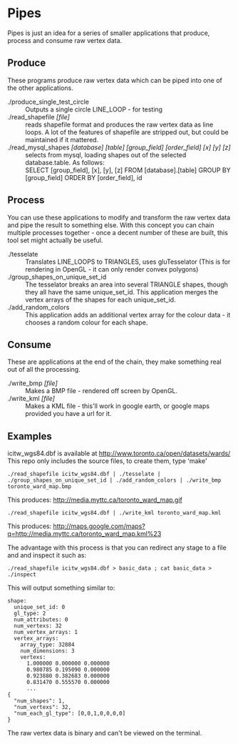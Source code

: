 Pipes
=====

Pipes is just an idea for a series of smaller applications that produce, process and consume raw vertex data.

Produce
-------

These programs produce raw vertex data which can be piped into one of the other applications.

<dl>
  <dt>./produce_single_test_circle</dt>
    <dd>Outputs a single circle LINE_LOOP - for testing</dd>
  <dt>./read_shapefile <i>[file]</i></dt>
    <dd>reads shapefile format and produces the raw vertex data as line loops.  A lot of the features of shapefile are stripped out, but could be maintained if it mattered.</dd>
  <dt>./read_mysql_shapes <i>[database] [table] [group_field] [order_field] [x] [y] [z]</i></dt>
    <dd>selects from mysql, loading shapes out of the selected database.table. As follows:<br />
        SELECT [group_field], [x], [y], [z] FROM [database].[table] GROUP BY [group_field] ORDER BY [order_field], id</dd>
</dl>


Process
-------

You can use these applications to modify and transform the raw vertex data and pipe the result to something else. With this concept you can chain multiple processes together - once a decent number of these are built, this tool set might actually be useful.

<dl>
  <dt>./tesselate</dt>
  <dd>Translates LINE_LOOPS to TRIANGLES, uses gluTesselator (This is for rendering in OpenGL - it can only render convex polygons)</dd>
  <dt>./group_shapes_on_unique_set_id</dt>
  <dd>The tesselator breaks an area into several TRIANGLE shapes, though they all have the same unique_set_id. This application merges the vertex arrays of the shapes for each unique_set_id.</dd>
  <dt>./add_random_colors</dt>
  <dd>This application adds an additional vertex array for the colour data - it chooses a random colour for each shape.</dd>
</dl>

Consume
-------

These are applications at the end of the chain, they make something real out of all the processing.
    
<dl>
  <dt>./write_bmp <i>[file]</i></dt>
  <dd>Makes a BMP file - rendered off screen by OpenGL.</dd>
  <dt>./write_kml <i>[file]</i></dt>
  <dd>Makes a KML file - this'll work in google earth, or google maps provided you have a url for it.</dd>
</dl>


Examples
--------

icitw_wgs84.dbf is available at http://www.toronto.ca/open/datasets/wards/<br />
This repo only includes the source files, to create them, type 'make'

    ./read_shapefile icitw_wgs84.dbf | ./tesselate | ./group_shapes_on_unique_set_id | ./add_random_colors | ./write_bmp toronto_ward_map.bmp

This produces: http://media.myttc.ca/toronto_ward_map.gif

    ./read_shapefile icitw_wgs84.dbf | ./write_kml toronto_ward_map.kml

This produces: http://maps.google.com/maps?q=http://media.myttc.ca/toronto_ward_map.kml%23

The advantage with this process is that you can redirect any stage to a file and and inspect it such as:

    ./read_shapefile icitw_wgs84.dbf > basic_data ; cat basic_data > ./inspect

This will output something similar to:

    shape:
      unique_set_id: 0
      gl_type: 2
      num_attributes: 0
      num_vertexs: 32
      num_vertex_arrays: 1
      vertex_arrays:
        array_type: 32884
        num_dimensions: 3
        vertexs:
          1.000000 0.000000 0.000000 
          0.980785 0.195090 0.000000 
          0.923880 0.382683 0.000000 
          0.831470 0.555570 0.000000 
          ...
    {
      "num_shapes": 1,
      "num_vertexs": 32,
      "num_each_gl_type": [0,0,1,0,0,0,0]
    }


The raw vertex data is binary and can't be viewed on the terminal.
